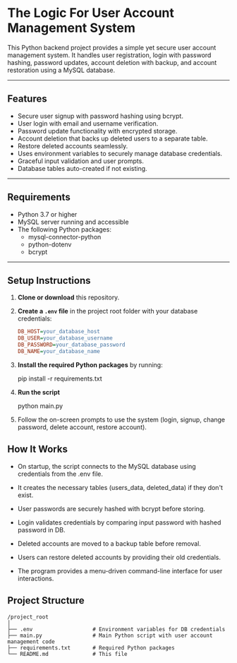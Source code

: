 # The Logic For User Account Management System

This Python backend project provides a simple yet secure user account management system. It handles user registration, login with password hashing, password updates, account deletion with backup, and account restoration using a MySQL database.

---

## Features

- Secure user signup with password hashing using bcrypt.
- User login with email and username verification.
- Password update functionality with encrypted storage.
- Account deletion that backs up deleted users to a separate table.
- Restore deleted accounts seamlessly.
- Uses environment variables to securely manage database credentials.
- Graceful input validation and user prompts.
- Database tables auto-created if not existing.

---

## Requirements

- Python 3.7 or higher
- MySQL server running and accessible
- The following Python packages:
  - mysql-connector-python
  - python-dotenv
  - bcrypt

---

## Setup Instructions

1. **Clone or download** this repository.

2. **Create a `.env` file** in the project root folder with your database credentials:

   ```ini
   DB_HOST=your_database_host
   DB_USER=your_database_username
   DB_PASSWORD=your_database_password
   DB_NAME=your_database_name
3. **Install the required Python packages** by running:

   pip install -r requirements.txt

4. **Run the script**

   python main.py

5. Follow the on-screen prompts to use the system (login, signup, change password, delete account, restore account).

## How It Works
- On startup, the script connects to the MySQL database using credentials from the .env file.

- It creates the necessary tables (users_data, deleted_data) if they don't exist.

- User passwords are securely hashed with bcrypt before storing.

- Login validates credentials by comparing input password with hashed password in DB.

- Deleted accounts are moved to a backup table before removal.

- Users can restore deleted accounts by providing their old credentials.

- The program provides a menu-driven command-line interface for user interactions.



## Project Structure
```
/project_root
│
├── .env                   # Environment variables for DB credentials
├── main.py                # Main Python script with user account management code
├── requirements.txt       # Required Python packages
└── README.md              # This file
